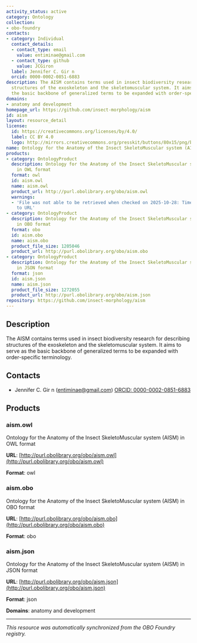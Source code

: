 ```yaml
---
activity_status: active
category: Ontology
collection:
- obo-foundry
contacts:
- category: Individual
  contact_details:
  - contact_type: email
    value: entiminae@gmail.com
  - contact_type: github
    value: JCGiron
  label: Jennifer C. Gir n
  orcid: 0000-0002-0851-6883
description: The AISM contains terms used in insect biodiversity research for describing
  structures of the exoskeleton and the skeletomuscular system. It aims to serve as
  the basic backbone of generalized terms to be expanded with order-specific terminology.
domains:
- anatomy and development
homepage_url: https://github.com/insect-morphology/aism
id: aism
layout: resource_detail
license:
  id: https://creativecommons.org/licenses/by/4.0/
  label: CC BY 4.0
  logo: http://mirrors.creativecommons.org/presskit/buttons/80x15/png/by.png
name: Ontology for the Anatomy of the Insect SkeletoMuscular system (AISM)
products:
- category: OntologyProduct
  description: Ontology for the Anatomy of the Insect SkeletoMuscular system (AISM)
    in OWL format
  format: owl
  id: aism.owl
  name: aism.owl
  product_url: http://purl.obolibrary.org/obo/aism.owl
  warnings:
  - 'File was not able to be retrieved when checked on 2025-10-28: Timeout connecting
    to URL'
- category: OntologyProduct
  description: Ontology for the Anatomy of the Insect SkeletoMuscular system (AISM)
    in OBO format
  format: obo
  id: aism.obo
  name: aism.obo
  product_file_size: 1205046
  product_url: http://purl.obolibrary.org/obo/aism.obo
- category: OntologyProduct
  description: Ontology for the Anatomy of the Insect SkeletoMuscular system (AISM)
    in JSON format
  format: json
  id: aism.json
  name: aism.json
  product_file_size: 1272055
  product_url: http://purl.obolibrary.org/obo/aism.json
repository: https://github.com/insect-morphology/aism
---
```

## Description

The AISM contains terms used in insect biodiversity research for describing structures of the exoskeleton and the skeletomuscular system. It aims to serve as the basic backbone of generalized terms to be expanded with order-specific terminology.

## Contacts

- Jennifer C. Gir n (entiminae@gmail.com) [ORCID: 0000-0002-0851-6883](https://orcid.org/0000-0002-0851-6883)

## Products

### aism.owl

Ontology for the Anatomy of the Insect SkeletoMuscular system (AISM) in OWL format

**URL**: [http://purl.obolibrary.org/obo/aism.owl](http://purl.obolibrary.org/obo/aism.owl)

**Format**: owl

### aism.obo

Ontology for the Anatomy of the Insect SkeletoMuscular system (AISM) in OBO format

**URL**: [http://purl.obolibrary.org/obo/aism.obo](http://purl.obolibrary.org/obo/aism.obo)

**Format**: obo

### aism.json

Ontology for the Anatomy of the Insect SkeletoMuscular system (AISM) in JSON format

**URL**: [http://purl.obolibrary.org/obo/aism.json](http://purl.obolibrary.org/obo/aism.json)

**Format**: json

**Domains**: anatomy and development

---

*This resource was automatically synchronized from the OBO Foundry registry.*